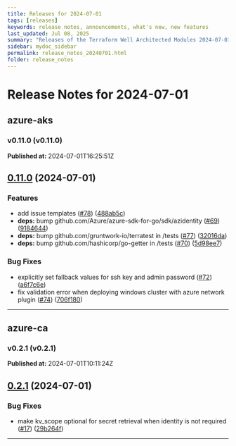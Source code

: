 ```yaml
---
title: Releases for 2024-07-01
tags: [releases]
keywords: release notes, announcements, what's new, new features
last_updated: Jul 08, 2025
summary: "Releases of the Terraform Well Architected Modules 2024-07-01"
sidebar: mydoc_sidebar
permalink: release_notes_20240701.html
folder: release_notes
---
```


# Release Notes for 2024-07-01

## azure-aks
### v0.11.0 (v0.11.0)
**Published at:** 2024-07-01T16:25:51Z

## [0.11.0](https://github.com/CloudNationHQ/terraform-azure-aks/compare/v0.10.0...v0.11.0) (2024-07-01)


### Features

* add issue templates ([#78](https://github.com/CloudNationHQ/terraform-azure-aks/issues/78)) ([488ab5c](https://github.com/CloudNationHQ/terraform-azure-aks/commit/488ab5c456be70321953faa3514304a029a145e5))
* **deps:** bump github.com/Azure/azure-sdk-for-go/sdk/azidentity ([#69](https://github.com/CloudNationHQ/terraform-azure-aks/issues/69)) ([9184644](https://github.com/CloudNationHQ/terraform-azure-aks/commit/91846448a1ddcba007cf5f86e17b94361cdb8f5f))
* **deps:** bump github.com/gruntwork-io/terratest in /tests ([#77](https://github.com/CloudNationHQ/terraform-azure-aks/issues/77)) ([32016da](https://github.com/CloudNationHQ/terraform-azure-aks/commit/32016da5fc1d7c587b5b9d5990fc2e88a3fb57d7))
* **deps:** bump github.com/hashicorp/go-getter in /tests ([#70](https://github.com/CloudNationHQ/terraform-azure-aks/issues/70)) ([5d98ee7](https://github.com/CloudNationHQ/terraform-azure-aks/commit/5d98ee77316ab24c5a905d075221f80f62817f26))


### Bug Fixes

* explicitly set fallback values for ssh key and admin password ([#72](https://github.com/CloudNationHQ/terraform-azure-aks/issues/72)) ([a6f7c6e](https://github.com/CloudNationHQ/terraform-azure-aks/commit/a6f7c6e8df5790c15e47af3054a8dc5875b0c341))
* fix validation error when deploying windows cluster with azure network plugin ([#74](https://github.com/CloudNationHQ/terraform-azure-aks/issues/74)) ([706f180](https://github.com/CloudNationHQ/terraform-azure-aks/commit/706f180f095762560d1d9da05e930ed52ba90d1c))

---

## azure-ca
### v0.2.1 (v0.2.1)
**Published at:** 2024-07-01T10:11:24Z

## [0.2.1](https://github.com/CloudNationHQ/terraform-azure-ca/compare/v0.2.0...v0.2.1) (2024-07-01)


### Bug Fixes

* make kv_scope optional for secret retrieval when identity is not required ([#17](https://github.com/CloudNationHQ/terraform-azure-ca/issues/17)) ([29b264f](https://github.com/CloudNationHQ/terraform-azure-ca/commit/29b264f12e6069f34e53757f030664789db18388))

---

